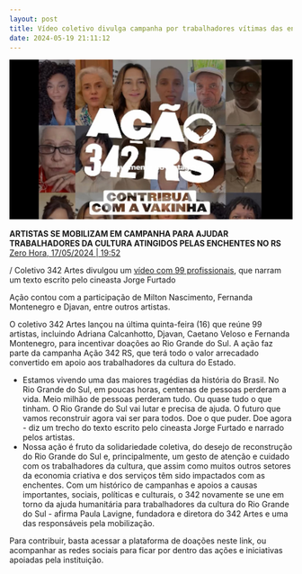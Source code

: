 ```yaml
---
layout: post
title: Vídeo coletivo divulga campanha por trabalhadores vítimas das enchentes
date: 2024-05-19 21:11:12
---
```

![](/uploads/video-342.jpg)

**ARTISTAS SE MOBILIZAM EM CAMPANHA PARA AJUDAR TRABALHADORES DA CULTURA ATINGIDOS PELAS ENCHENTES NO RS**[\
Zero Hora, 17/05/2024 | 19:52](https://gauchazh.clicrbs.com.br/cultura-e-lazer/tv/noticia/2024/05/artistas-se-mobilizam-em-campanha-para-ajudar-trabalhadores-da-cultura-atingidos-pelas-enchentes-no-rs-clwb9fl6400ps0148jvjb93bn.html)


/ Coletivo 342 Artes divulgou um [vídeo com 99 profissionais](https://www.instagram.com/p/C7Cu8-1JxPZ/), que narram um texto escrito pelo cineasta Jorge Furtado

Ação contou com a participação de Milton Nascimento, Fernanda Montenegro e Djavan, entre outros artistas.

O coletivo 342 Artes lançou na última quinta-feira (16) que reúne 99 artistas, incluindo Adriana Calcanhotto, Djavan, Caetano Veloso e Fernanda Montenegro, para incentivar doações ao Rio Grande do Sul. A ação faz parte da campanha Ação 342 RS, que terá todo o valor arrecadado convertido em apoio aos trabalhadores da cultura do Estado.

* Estamos vivendo uma das maiores tragédias da história do Brasil. No Rio Grande do Sul, em poucas horas, centenas de pessoas perderam a vida. Meio milhão de pessoas perderam tudo. Ou quase tudo o que tinham. O Rio Grande do Sul vai lutar e precisa de ajuda. O futuro que vamos reconstruir agora vai ser para todos. Doe o que puder. Doe agora - diz um trecho do texto escrito pelo cineasta Jorge Furtado e narrado pelos artistas.
* Nossa ação é fruto da solidariedade coletiva, do desejo de reconstrução do Rio Grande do Sul e, principalmente, um gesto de atenção e cuidado com os trabalhadores da cultura, que assim como muitos outros setores da economia criativa e dos serviços têm sido impactados com as enchentes. Com um histórico de campanhas e apoios a causas importantes, sociais, políticas e culturais, o 342 novamente se une em torno da ajuda humanitária para trabalhadores da cultura do Rio Grande do Sul - afirma Paula Lavigne, fundadora e diretora do 342 Artes e uma das responsáveis pela mobilização.

Para contribuir, basta acessar a plataforma de doações neste link, ou acompanhar as redes sociais para ficar por dentro das ações e iniciativas apoiadas pela instituição.